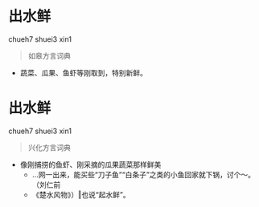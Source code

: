 # 出水鲜
chueh7 shuei3 xin1
> 如皋方言词典
- 蔬菜、瓜果、鱼虾等刚取到，特别新鲜。

# 出水鲜
chueh7 shuei3 xin1
> 兴化方言词典
- 像刚捕捞的鱼虾、刚采摘的瓜果蔬菜那样鲜美
  - …网一出来，能买些“刀子鱼”“白条子”之类的小鱼回家就下锅，讨个～。（刘仁前
  - 《楚水风物》）‖也说“起水鲜”。
